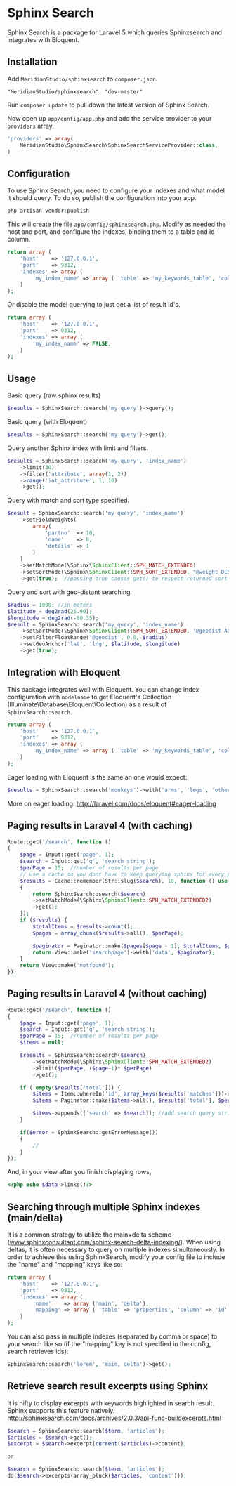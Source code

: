 # Sphinx Search

Sphinx Search is a package for Laravel 5 which queries Sphinxsearch and integrates with Eloquent.


## Installation

Add `MeridianStudio/sphinxsearch` to `composer.json`.

    "MeridianStudio/sphinxsearch": "dev-master"

Run `composer update` to pull down the latest version of Sphinx Search.

Now open up `app/config/app.php` and add the service provider to your `providers` array.
```php
'providers' => array(
	MeridianStudio\SphinxSearch\SphinxSearchServiceProvider::class,
)
```
## Configuration

To use Sphinx Search, you need to configure your indexes and what model it should query. To do so, publish the configuration into your app.

```php
php artisan vendor:publish
```

This will create the file `app/config/sphinxsearch.php`. Modify as needed the host and port, and configure the indexes, binding them to a table and id column.

```php
return array (
	'host'    => '127.0.0.1',
	'port'    => 9312,
	'indexes' => array (
		'my_index_name' => array ( 'table' => 'my_keywords_table', 'column' => 'id' ),
	)
);
```
Or disable the model querying to just get a list of result id's.
```php
return array (
	'host'    => '127.0.0.1',
	'port'    => 9312,
	'indexes' => array (
		'my_index_name' => FALSE,
	)
);
```

## Usage


Basic query (raw sphinx results)
```php
$results = SphinxSearch::search('my query')->query();
```

Basic query (with Eloquent)
```php
$results = SphinxSearch::search('my query')->get();
```

Query another Sphinx index with limit and filters.
```php
$results = SphinxSearch::search('my query', 'index_name')
	->limit(30)
	->filter('attribute', array(1, 2))
	->range('int_attribute', 1, 10)
	->get();
```

Query with match and sort type specified.
```php
$result = SphinxSearch::search('my query', 'index_name')
	->setFieldWeights(
		array(
			'partno'  => 10,
			'name'    => 8,
			'details' => 1
		)
	)
	->setMatchMode(\Sphinx\SphinxClient::SPH_MATCH_EXTENDED)
	->setSortMode(\Sphinx\SphinxClient::SPH_SORT_EXTENDED, "@weight DESC")
	->get(true);  //passing true causes get() to respect returned sort order
```
Query and sort with geo-distant searching.
```php
$radius = 1000; //in meters
$latitude = deg2rad(25.99);
$longitude = deg2rad(-80.35);
$result = SphinxSearch::search('my_query', 'index_name')
	->setSortMode(\Sphinx\SphinxClient::SPH_SORT_EXTENDED, '@geodist ASC')
	->setFilterFloatRange('@geodist', 0.0, $radius)
	->setGeoAnchor('lat', 'lng', $latitude, $longitude)
	->get(true);
```
## Integration with Eloquent

This package integrates well with Eloquent. You can change index configuration with `modelname` to get Eloquent's Collection (Illuminate\Database\Eloquent\Collection) as a result of `SphinxSearch::search`.
```php
return array (
	'host'    => '127.0.0.1',
	'port'    => 9312,
	'indexes' => array (
		'my_index_name' => array ( 'table' => 'my_keywords_table', 'column' => 'id', 'modelname' => 'Keyword' ),
	)
);
```

Eager loading with Eloquent is the same an one would expect:
```php
$results = SphinxSearch::search('monkeys')->with('arms', 'legs', 'otherLimbs')->get();
```
More on eager loading: http://laravel.com/docs/eloquent#eager-loading

## Paging results in Laravel 4 (with caching)

```php
Route::get('/search', function ()
{
    $page = Input::get('page', 1);
    $search = Input::get('q', 'search string');
    $perPage = 15;  //number of results per page
    // use a cache so you dont have to keep querying sphinx for every page!
    $results = Cache::remember(Str::slug($search), 10, function () use($search)
    {
        return SphinxSearch::search($search)
        ->setMatchMode(\Sphinx\SphinxClient::SPH_MATCH_EXTENDED2)
        ->get();
    });
    if ($results) {
    	$totalItems = $results->count();
        $pages = array_chunk($results->all(), $perPage);

        $paginator = Paginator::make($pages[$page - 1], $totalItems, $perPage);
        return View::make('searchpage')->with('data', $paginator);
    }
    return View::make('notfound');
});
```
## Paging results in Laravel 4 (without caching)

```php
Route::get('/search', function ()
{
    $page = Input::get('page', 1);
    $search = Input::get('q', 'search string');
    $perPage = 15;  //number of results per page
    $items = null;

    $results = SphinxSearch::search($search)
        ->setMatchMode(\Sphinx\SphinxClient::SPH_MATCH_EXTENDED2)
        ->limit($perPage, ($page-1)* $perPage)
        ->get();

    if (!empty($results['total'])) {
        $items = Item::whereIn('id', array_keys($results['matches']))->get();
        $items = Paginator::make($items->all(), $results['total'], $perPage);

        $items->appends(['search' => $search]); //add search query string
    }

    if($error = SphinxSearch::getErrorMessage())
    {
        //
    }
});
```
And, in your view after you finish displaying rows,
```php
<?php echo $data->links()?>
```

## Searching through multiple Sphinx indexes (main/delta)

It is a common strategy to utilize the main+delta scheme (www.sphinxconsultant.com/sphinx-search-delta-indexing/). When using deltas, it is often necessary to query on multiple indexes simultaneously. In order to achieve this using SphinxSearch, modify your config file to include the "name" and "mapping" keys like so:

```php
return array (
	'host'    => '127.0.0.1',
	'port'    => 9312,
	'indexes' => array (
	    'name'    => array ('main', 'delta'),
	    'mapping' => array ( 'table' => 'properties', 'column' => 'id' ),
	)
);
```

You can also pass in multiple indexes (separated by comma or space) to your search like so (if the "mapping" key is not specified in the config, search retrieves ids):

```php
SphinxSearch::search('lorem', 'main, delta')->get();
```


## Retrieve search result excerpts using Sphinx

It is nifty to display excerpts with keywords highlighted in search result. Sphinx supports this feature natively. http://sphinxsearch.com/docs/archives/2.0.3/api-func-buildexcerpts.html

```php
$search = SphinxSearch::search($term, 'articles');
$articles = $search->get();
$excerpt = $search->excerpt(current($articles)->content);

or

$search = SphinxSearch::search($term, 'articles');
dd($search->excerpts(array_pluck($articles, 'content')));
```
